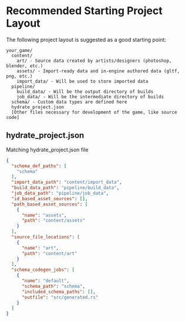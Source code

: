 # Recommended Starting Project Layout

The following project layout is suggested as a good starting point:

```
your_game/
  content/
    art/ - Source data created by artists/designers (photoshop, blender, etc.)
    assets/ - Import-ready data and in-engine authored data (gltf, png, etc.)
    import_data/ - Will be used to store imported data
  pipeline/
    build_data/ - Will be the output directory of builds
    job_data/ - Will be the intermediate directory of builds
  schema/ - Custom data types are defined here
  hydrate_project.json
  [Other files necessary for development of the game, like source code]
```

## hydrate_project.json

Matching hydrate_project.json file

```json
{
  "schema_def_paths": [
    "schema"
  ],
  "import_data_path": "content/import_data",
  "build_data_path": "pipeline/build_data",
  "job_data_path": "pipeline/job_data",
  "id_based_asset_sources": [],
  "path_based_asset_sources": [
    {
      "name": "assets",
      "path": "content/assets"
    }
  ],
  "source_file_locations": [
    {
      "name": "art",
      "path": "content/art"
    }
  ],
  "schema_codegen_jobs": [
    {
      "name": "default",
      "schema_path": "schema",
      "included_schema_paths": [],
      "outfile": "src/generated.rs"
    }
  ]
}
```

